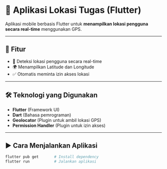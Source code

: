 # 📍 Aplikasi Lokasi Tugas (Flutter)

Aplikasi mobile berbasis Flutter untuk **menampilkan lokasi pengguna secara real-time** menggunakan GPS.

---

## 🚀 Fitur
- 📡 Deteksi lokasi pengguna secara real-time
- 🌍 Menampilkan Latitude dan Longitude
- ✅ Otomatis meminta izin akses lokasi

---

## 🛠 Teknologi yang Digunakan
- **Flutter** (Framework UI)
- **Dart** (Bahasa pemrograman)
- **Geolocator** (Plugin untuk ambil lokasi GPS)
- **Permission Handler** (Plugin untuk izin akses)

---

## ▶️ Cara Menjalankan Aplikasi

```bash
flutter pub get       # Install dependency
flutter run           # Jalankan aplikasi
